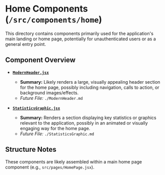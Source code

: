 # Home Components (`/src/components/home`)

This directory contains components primarily used for the application's main landing or home page, potentially for unauthenticated users or as a general entry point.

## Component Overview

- **[`ModernHeader.jsx`](./ModernHeader.md)**

  - **Summary:** Likely renders a large, visually appealing header section for the home page, possibly including navigation, calls to action, or background images/effects.
  - _Future File:_ `./ModernHeader.md`

- **[`StatisticsGraphic.jsx`](./StatisticsGraphic.md)**
  - **Summary:** Renders a section displaying key statistics or graphics relevant to the application, possibly in an animated or visually engaging way for the home page.
  - _Future File:_ `./StatisticsGraphic.md`

## Structure Notes

These components are likely assembled within a main home page component (e.g., `src/pages/HomePage.jsx`).
